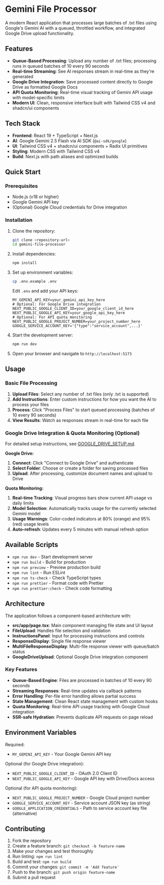 # Gemini File Processor

A modern React application that processes large batches of .txt files using Google's Gemini AI with a queued, throttled workflow, and integrated Google Drive upload functionality.

## Features

- **Queue-Based Processing**: Upload any number of .txt files; processing runs in queued batches of 10 every 90 seconds
- **Real-time Streaming**: See AI responses stream in real-time as they're generated
- **Google Drive Integration**: Save processed content directly to Google Drive as formatted Google Docs
- **API Quota Monitoring**: Real-time visual tracking of Gemini API usage with model-specific limits
- **Modern UI**: Clean, responsive interface built with Tailwind CSS v4 and shadcn/ui components

## Tech Stack

- **Frontend**: React 19 + TypeScript + Next.js
- **AI**: Google Gemini 2.5 Flash via AI SDK (`@ai-sdk/google`)
- **UI**: Tailwind CSS v4 + shadcn/ui components + Radix UI primitives
- **Styling**: Modern CSS with Tailwind CSS v4
- **Build**: Next.js with path aliases and optimized builds

## Quick Start

### Prerequisites

- Node.js (v18 or higher)
- Google Gemini API key
- (Optional) Google Cloud credentials for Drive integration

### Installation

1. Clone the repository:

   ```bash
   git clone <repository-url>
   cd gemini-file-processor
   ```

2. Install dependencies:

   ```bash
   npm install
   ```

3. Set up environment variables:

   ```bash
   cp .env.example .env
   ```

   Edit `.env` and add your API keys:

   ```env
   MY_GEMINI_API_KEY=your_gemini_api_key_here
   # Optional: For Google Drive integration
   NEXT_PUBLIC_GOOGLE_CLIENT_ID=your_google_client_id_here
   NEXT_PUBLIC_GOOGLE_API_KEY=your_google_api_key_here
   # Optional: For API quota monitoring
   NEXT_PUBLIC_GOOGLE_PROJECT_NUMBER=your_project_number_here
   GOOGLE_SERVICE_ACCOUNT_KEY='{"type":"service_account",...}'
   ```

4. Start the development server:

   ```bash
   npm run dev
   ```

5. Open your browser and navigate to `http://localhost:5173`

## Usage

### Basic File Processing

1. **Upload Files**: Select any number of .txt files (only .txt is supported)
2. **Add Instructions**: Enter custom instructions for how you want the AI to process your files
3. **Process**: Click "Process Files" to start queued processing (batches of 10 every 90 seconds)
4. **View Results**: Watch as responses stream in real-time for each file

### Google Drive Integration & Quota Monitoring (Optional)

For detailed setup instructions, see [GOOGLE_DRIVE_SETUP.md](./GOOGLE_DRIVE_SETUP.md).

**Google Drive:**

1. **Connect**: Click "Connect to Google Drive" and authenticate
2. **Select Folder**: Choose or create a folder for saving processed files
3. **Upload**: After processing, customize document names and upload to Drive

**Quota Monitoring:**

1. **Real-time Tracking**: Visual progress bars show current API usage vs daily limits
2. **Model Selection**: Automatically tracks usage for the currently selected Gemini model
3. **Usage Warnings**: Color-coded indicators at 80% (orange) and 95% (red) usage levels
4. **Auto-refresh**: Updates every 5 minutes with manual refresh option

## Available Scripts

- `npm run dev` - Start development server
- `npm run build` - Build for production
- `npm run preview` - Preview production build
- `npm run lint` - Run ESLint
- `npm run ts-check` - Check TypeScript types
- `npm run prettier` - Format code with Prettier
- `npm run prettier:check` - Check code formatting

## Architecture

The application follows a component-based architecture with:

- **src/app/page.tsx**: Main component managing file state and UI layout
- **FileUpload**: Handles file selection and validation
- **InstructionsPanel**: Input for processing instructions and controls
- **ResponseDisplay**: Single file response viewer
- **MultiFileResponseDisplay**: Multi-file response viewer with queue/batch status
- **GoogleDriveUpload**: Optional Google Drive integration component

### Key Features

- **Queue-Based Engine**: Files are processed in batches of 10 every 90 seconds
- **Streaming Responses**: Real-time updates via callback patterns
- **Error Handling**: Per-file error handling allows partial success
- **State Management**: Clean React state management with custom hooks
- **Quota Monitoring**: Real-time API usage tracking with Google Cloud integration
- **SSR-safe Hydration**: Prevents duplicate API requests on page reload

## Environment Variables

Required:

- `MY_GEMINI_API_KEY` - Your Google Gemini API key

Optional (for Google Drive integration):

- `NEXT_PUBLIC_GOOGLE_CLIENT_ID` - OAuth 2.0 Client ID
- `NEXT_PUBLIC_GOOGLE_API_KEY` - Google API key with Drive/Docs access

Optional (for API quota monitoring):

- `NEXT_PUBLIC_GOOGLE_PROJECT_NUMBER` - Google Cloud project number
- `GOOGLE_SERVICE_ACCOUNT_KEY` - Service account JSON key (as string)
- `GOOGLE_APPLICATION_CREDENTIALS` - Path to service account key file (alternative)

## Contributing

1. Fork the repository
2. Create a feature branch: `git checkout -b feature-name`
3. Make your changes and test thoroughly
4. Run linting: `npm run lint`
5. Build and test: `npm run build`
6. Commit your changes: `git commit -m 'Add feature'`
7. Push to the branch: `git push origin feature-name`
8. Submit a pull request
